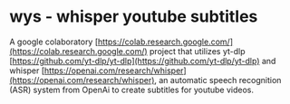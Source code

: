 # wys - whisper youtube subtitles
A google colaboratory [https://colab.research.google.com/](https://colab.research.google.com/) project that utilizes yt-dlp [https://github.com/yt-dlp/yt-dlp](https://github.com/yt-dlp/yt-dlp) and whisper [https://openai.com/research/whisper](https://openai.com/research/whisper), an automatic speech recognition (ASR) system from OpenAi to create subtitles for youtube videos.
